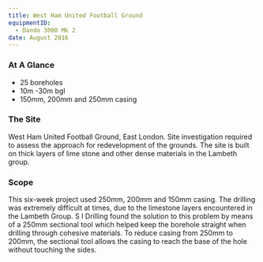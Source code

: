 ```yaml
---
title: West Ham United Football Ground
equipmentID:
  - Dando 3000 Mk 2
date: August 2016
---
```


### At A Glance

- 25 boreholes
- 10m -30m bgl
- 150mm, 200mm and 250mm casing

### The Site

West Ham United Football Ground, East London.
Site investigation required to assess the approach for redevelopment of the grounds.
The site is built on thick layers of lime stone and other dense materials in the Lambeth group.

### Scope

This six-week project used 250mm, 200mm and 150mm casing. The drilling was extremely difficult at times, due to the limestone layers encountered in the Lambeth Group. S I Drilling found the solution to this problem by means of a 250mm sectional tool which helped keep the borehole straight when drilling through cohesive materials. To reduce casing from 250mm to 200mm, the sectional tool allows the casing to reach the base of the hole without touching the sides.
